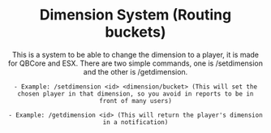 <div align="center">
  <h1>Dimension System (Routing buckets)</h1>
  <p>
    This is a system to be able to change the dimension to a player, it is made for QBCore and ESX.
    There are two simple commands, one is /setdimension and the other is /getdimension.

    - Example: /setdimension <id> <dimension/bucket> (This will set the chosen player in that dimension, so you avoid in reports to be in front of many users)

    - Example: /getdimension <id> (This will return the player's dimension in a notification)
  </p>
</div>
